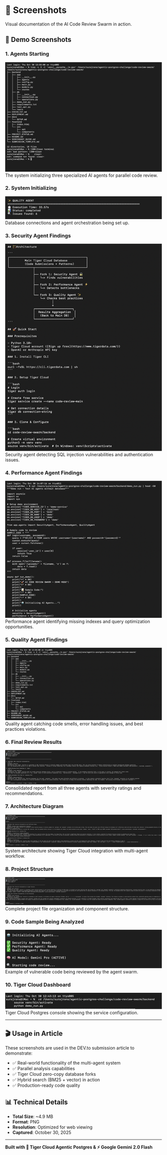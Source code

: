 # 📸 Screenshots

Visual documentation of the AI Code Review Swarm in action.

## 🎯 Demo Screenshots

### 1. Agents Starting
![Demo Agents Starting](01-demo-agents-starting.png)
The system initializing three specialized AI agents for parallel code review.

### 2. System Initializing
![Demo Initializing](02-demo-initializing.png)
Database connections and agent orchestration being set up.

### 3. Security Agent Findings
![Security Agent](03-security-agent-findings.png)
Security agent detecting SQL injection vulnerabilities and authentication issues.

### 4. Performance Agent Findings
![Performance Agent](04-performance-agent-findings.png)
Performance agent identifying missing indexes and query optimization opportunities.

### 5. Quality Agent Findings
![Quality Agent](05-quality-agent-findings.png)
Quality agent catching code smells, error handling issues, and best practices violations.

### 6. Final Review Results
![Final Results](06-final-review-results.png)
Consolidated report from all three agents with severity ratings and recommendations.

### 7. Architecture Diagram
![Architecture](07-architecture-diagram.png)
System architecture showing Tiger Cloud integration with multi-agent workflow.

### 8. Project Structure
![Project Structure](08-project-structure.png)
Complete project file organization and component structure.

### 9. Code Sample Being Analyzed
![Code Sample](09-code-sample-analyzed.png)
Example of vulnerable code being reviewed by the agent swarm.

### 10. Tiger Cloud Dashboard
![Tiger Cloud](10-tiger-cloud-dashboard.png)
Tiger Cloud Postgres console showing the service configuration.

---

## 🎬 Usage in Article

These screenshots are used in the DEV.to submission article to demonstrate:

- ✅ Real-world functionality of the multi-agent system
- ✅ Parallel analysis capabilities  
- ✅ Tiger Cloud zero-copy database forks
- ✅ Hybrid search (BM25 + vector) in action
- ✅ Production-ready code quality

## 📊 Technical Details

- **Total Size**: ~4.9 MB
- **Format**: PNG
- **Resolution**: Optimized for web viewing
- **Captured**: October 30, 2025

---

**Built with 🐅 Tiger Cloud Agentic Postgres & ⚡ Google Gemini 2.0 Flash**
